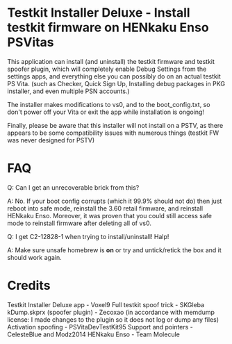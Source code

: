 Testkit Installer Deluxe - Install testkit firmware on HENkaku Enso PSVitas
===========================================================================

This application can install (and uninstall) the testkit firmware and testkit spoofer plugin, which will completely enable Debug Settings from the settings apps, and everything else you can possibly do on an actual testkit PS Vita. (such as Checker, Quick Sign Up, Installing debug packages in PKG installer, and even multiple PSN accounts.)

The installer makes modifications to vs0, and to the boot_config.txt, so don't power off your Vita or exit the app while installation is ongoing!

Finally, please be aware that this installer will not install on a PSTV, as there appears to be some compatibility issues with numerous things (testkit FW was never designed for PSTV)

FAQ
===
Q: Can I get an unrecoverable brick from this?

A: No. If your boot config corrupts (which it 99.9% should not do) then just reboot into safe mode, reinstall the 3.60 retail firmware, and reinstall HENkaku Enso. Moreover, it was proven that you could still access safe mode to reinstall firmware after deleting all of vs0.

Q: I get C2-12828-1 when trying to install/uninstall! Halp!

A: Make sure unsafe homebrew is **on** or try and untick/retick the box and it should work again.

Credits
=======
Testkit Installer Deluxe app - Voxel9
Full testkit spoof trick - SKGleba
kDump.skprx (spoofer plugin) - Zecoxao
(in accordance with memdump license: I made changes to the plugin so it does not log or dump any files)
Activation spoofing - PSVitaDevTestKit95
Support and pointers - CelesteBlue and Modz2014
HENkaku Enso - Team Molecule

